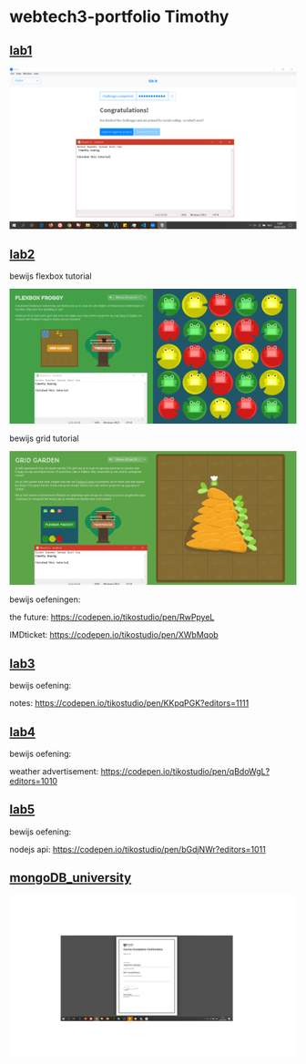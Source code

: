 # webtech3-portfolio Timothy

## [lab1](https://github.com/Taqqhub/2imd-webtech3-lab1.git)

![tutorial git][img]

## [lab2](https://github.com/tikoStudio/2imd-webtech3-portfolio/tree/master/lab2)

bewijs flexbox tutorial

![flexbox froggy][img1]

bewijs grid tutorial

![css grid garden][img2]

bewijs oefeningen:

the future: https://codepen.io/tikostudio/pen/RwPpyeL

IMDticket: https://codepen.io/tikostudio/pen/XWbMqob

## [lab3](https://github.com/tikoStudio/2imd-webtech3-portfolio/tree/master/lab3/notes_app)

bewijs oefening:

notes: https://codepen.io/tikostudio/pen/KKpqPGK?editors=1111

## [lab4](https://github.com/tikoStudio/2imd-webtech3-portfolio/tree/master/lab4)

bewijs oefening:

weather advertisement: https://codepen.io/tikostudio/pen/qBdoWgL?editors=1010

## [lab5](https://github.com/tikoStudio/2imd-webtech3-portfolio/tree/master/lab5)

bewijs oefening:

nodejs api: https://codepen.io/tikostudio/pen/bGdjNWr?editors=1011

## [mongoDB_university](https://github.com/tikoStudio/2imd-webtech3-portfolio/tree/master/mongodb_university)

![mongodb university completion][imgmongo]


[img]: https://github.com/tikoStudio/2imd-webtech3-portfolio/blob/master/lab1/git-screenshot.PNG "screenshot img"

[img1]: https://github.com/tikoStudio/2imd-webtech3-portfolio/blob/master/lab2/flexbox-froggy.PNG "screenshot flexbox-froggy"

[img2]: https://github.com/tikoStudio/2imd-webtech3-portfolio/blob/master/lab2/css-grid.PNG "screenshot css-grid garden"

[imgmongo]: https://github.com/tikoStudio/2imd-webtech3-portfolio/blob/master/mongodb_university/mongo-db-basics-m001.png "screenshot mongodb uni"
